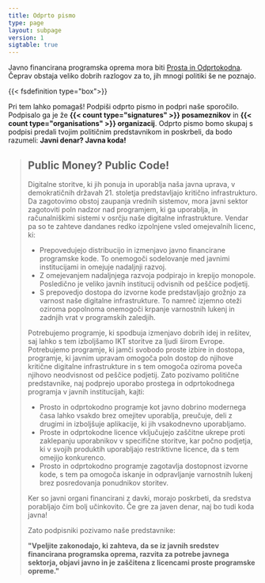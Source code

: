 ```yaml
---
title: Odprto pismo
type: page
layout: subpage
version: 1
sigtable: true
---
```


Javno financirana programska oprema mora biti [Prosta in Odprtokodna][fs]. Čeprav obstaja veliko dobrih razlogov za to, jih mnogi politiki še ne poznajo.

{{< fsdefinition type="box">}}

Pri tem lahko pomagaš! Podpiši odprto pismo in podpri naše sporočilo. Podpisalo ga je že **{{< count type="signatures" >}} posameznikov** in **{{< count type="organisations" >}} organizacij**. Odprto pismo bomo skupaj s podpisi predali tvojim političnim predstavnikom in poskrbeli, da bodo razumeli: **Javni denar? Javna koda!**

> ## Public Money? Public Code!
>
> Digitalne storitve, ki jih ponuja in uporablja naša javna uprava, v demokratičnih državah 21. stoletja predstavljajo kritično infrastrukturo. Da zagotovimo obstoj zaupanja vrednih sistemov, mora javni sektor zagotoviti poln nadzor nad programjem, ki ga uporablja, in računalniškimi sistemi v osrčju naše digitalne infrastrukture. Vendar pa so te zahteve dandanes redko izpolnjene vsled omejevalnih licenc, ki:
>
> * Prepovedujejo distribucijo in izmenjavo javno financirane programske kode. To onemogoči sodelovanje med javnimi institucijami in omejuje nadaljnji razvoj.
> * Z omejevanjem nadaljnjega razvoja podpirajo in krepijo monopole. Posledično je veliko javnih institucij odvisnih od peščice podjetij.
> * S prepovedjo dostopa do izvorne kode predstavljajo grožnjo za varnost naše digitalne infrastrukture. To namreč izjemno oteži oziroma popolnoma onemogoči krpanje varnostnih lukenj in zadnjih vrat v programskih zaledjih.
>
> Potrebujemo programje, ki spodbuja izmenjavo dobrih idej in rešitev, saj lahko s tem izboljšamo IKT storitve za ljudi širom Evrope. Potrebujemo programje, ki jamči svobodo proste izbire in dostopa, programje, ki javnim upravam omogoča poln dostop do njihove kritične digitalne infrastrukture in s tem omogoča oziroma poveča njihovo neodvisnost od peščice podjetij. Zato pozivamo politične predstavnike, naj podprejo uporabo prostega in odprtokodnega programja v javnih institucijah, kajti:
>
> * Prosto in odprtokodno programje kot javno dobrino modernega časa lahko vsakdo brez omejitev uporablja, preučuje, deli z drugimi in izboljšuje aplikacije, ki jih vsakodnevno uporabljamo.
> * Proste in odprtokodne licence vključujejo zaščitne ukrepe proti zaklepanju uporabnikov v specifične storitve, kar počno podjetja, ki v svojih produktih uporabljajo restriktivne licence, da s tem omejijo konkurenco.
> * Prosto in odprtokodno programje zagotavlja dostopnost izvorne kode, s tem pa omogoča iskanje in odpravljanje varnostnih lukenj brez posredovanja ponudnikov storitev.
>
> Ker so javni organi financirani z davki, morajo poskrbeti, da sredstva porabljajo čim bolj učinkovito. Če gre za javen denar, naj bo tudi koda javna!
>
> Zato podpisniki pozivamo naše predstavnike:
>
> **"Vpeljite zakonodajo, ki zahteva, da se iz javnih sredstev financirana programska oprema, razvita za potrebe javnega sektorja, objavi javno in je zaščitena z licencami proste programske opreme."**

[fs]: https://fsfe.org/freesoftware/ "Prosto programje daje vsakomur pravico, da ga uporablja, raziskuje, deli z drugimi in izboljšuje. Ta pravica podpira druge temeljne človekove pravice kot so pravica do svobode govora, tiska in zasebnosti."
